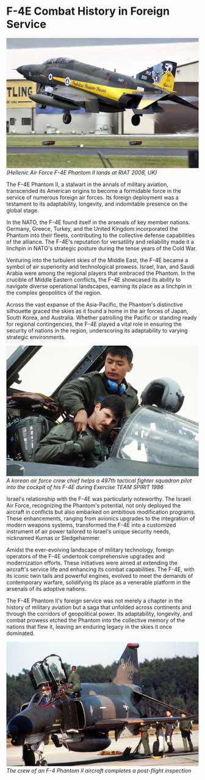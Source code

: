 # F-4E Combat History in Foreign Service

![real_life_f_4e_greece_lands_in_riat](../img/real_life_greek_phantom_lands_riat.jpg)
_(Hellenic Air Force F-4E Phantom II lands at RIAT 2008, UK)_

The F-4E Phantom II, a stalwart in the annals of military aviation, transcended its American origins
to become a formidable force in the service of numerous foreign air forces. Its foreign deployment
was a testament to its adaptability, longevity, and indomitable presence on the global stage.

In the NATO, the F-4E found itself in the arsenals of key member nations. Germany, Greece,
Turkey, and the United Kingdom incorporated the Phantom into their fleets, contributing to the
collective defense capabilities of the alliance. The F-4E's reputation for versatility and
reliability made it a linchpin in NATO's strategic posture during the tense years of the Cold War.

Venturing into the turbulent skies of the Middle East, the F-4E became a symbol of air superiority
and technological prowess. Israel, Iran, and Saudi Arabia were among the regional players that
embraced the Phantom. In the crucible of Middle Eastern conflicts, the F-4E showcased its ability to
navigate diverse operational landscapes, earning its place as a linchpin in the complex geopolitics
of the region.

Across the vast expanse of the Asia-Pacific, the Phantom's distinctive silhouette graced the skies
as it found a home in the air forces of Japan, South Korea, and Australia. Whether patrolling the
Pacific or standing ready for regional contingencies, the F-4E played a vital role in ensuring the
security of nations in the region, underscoring its adaptability to varying strategic environments.

![real_life_f4_korean_crewchief_american_pilot](../img/real_life_f4_korea_TEAM_SPIRIT_86.jpg) _A
korean air force crew chief helps a 497th tactical fighter squadron pilot into the cockpit of his
F-4E during Exercise TEAM SPIRIT 1986_

Israel's relationship with the F-4E was particularly noteworthy. The Israeli Air Force, recognizing
the Phantom's potential, not only deployed the aircraft in conflicts but also embarked on ambitious
modification programs. These enhancements, ranging from avionics upgrades to the integration of
modern weapons systems, transformed the F-4E into a customized instrument of air power tailored to
Israel's unique security needs, nicknamed Kurnas or Sledgehammer.

Amidst the ever-evolving landscape of military technology, foreign operators of the F-4E undertook
comprehensive upgrades and modernization efforts. These initiatives were aimed at extending the
aircraft's service life and enhancing its combat capabilities. The F-4E, with its iconic twin tails
and powerful engines, evolved to meet the demands of contemporary warfare, solidifying its place as
a venerable platform in the arsenals of its adoptive nations.

The F-4E Phantom II's foreign service was not merely a chapter in the history of military aviation
but a saga that unfolded across continents and through the corridors of geopolitical power. Its
adaptability, longevity, and combat prowess etched the Phantom into the collective memory of the
nations that flew it, leaving an enduring legacy in the skies it once dominated.

![real_life_f4_crew_after_flight_checks](../img/real_life_f4_crew_after_flight_checks.jpg) _The crew
of an F-4 Phantom II aircraft completes a post-flight inspection_
